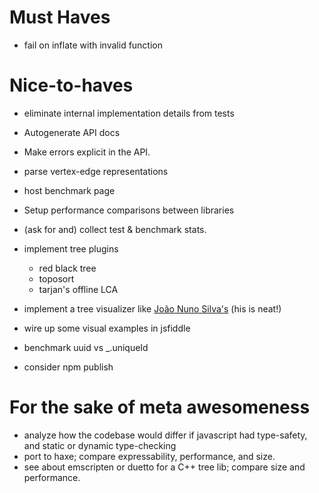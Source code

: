 # Must Haves
 
 * fail on inflate with invalid function
 
# Nice-to-haves

 * eliminate internal implementation details from tests
 * Autogenerate API docs
 * Make errors explicit in the API.
 * parse vertex-edge representations

 * host benchmark page

 * Setup performance comparisons between libraries
 * (ask for and) collect test & benchmark stats.
 * implement tree plugins
   - red black tree
   - toposort
   - tarjan's offline LCA
 * implement a tree visualizer like [João Nuno Silva's](http://jnuno.com/tree-model-js/) (his is neat!)
 * wire up some visual examples in jsfiddle
 * benchmark uuid vs _.uniqueId
 * consider npm publish

# For the sake of meta awesomeness

 * analyze how the codebase would differ if javascript had
   type-safety, and static or dynamic type-checking
 * port to haxe; compare expressability, performance, and size.
 * see about emscripten or duetto for a C++ tree lib; compare size and
   performance.
 

